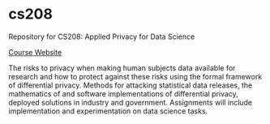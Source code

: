 # cs208
Repository for CS208: Applied Privacy for Data Science

[Course Website](https://people.seas.harvard.edu/~salil/cs208 "CS208 Course Page")

The risks to privacy when making human subjects data available for research and how to protect against these risks using the formal framework of differential privacy. Methods for attacking statistical data releases, the mathematics of and software implementations of differential privacy, deployed solutions in industry and government. Assignments will include implementation and experimentation on data science tasks.
